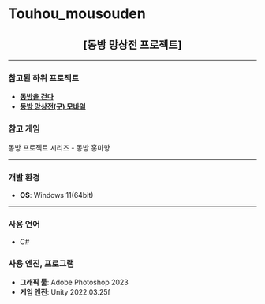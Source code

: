 # Touhou_mousouden

<h2 align="center"><strong>[동방 망상전 프로젝트]</strong></h2>

<hr>

<h3><strong>참고된 하위 프로젝트</strong></h3>
<ul>
  <li><a href="https://github.com/NoNamed02/Walk_in_touhou"><strong>동방을 걷다</strong></a></li>
  <li><a href="https://github.com/NoNamed02/College/tree/main/GamePrograming/Touhou_game"><strong>동방 망상전(구) 모바일</strong></a></li>
</ul>

<h3><strong>참고 게임</strong></h3>
<p>동방 프로젝트 시리즈 - 동방 홍마향</p>

<hr>

<h3><strong>개발 환경</strong></h3>
<ul>
  <li><strong>OS</strong>: Windows 11(64bit)</li>
</ul>

<hr>

<h3><strong>사용 언어</strong></h3>
<ul>
  <li></strong>C#</li>
</ul>

<h3><strong>사용 엔진, 프로그램</strong></h3>
<ul>
  <li><strong>그래픽 툴</strong>: Adobe Photoshop 2023</li>
  <li><strong>게임 엔진</strong>: Unity 2022.03.25f</li>
</ul>
